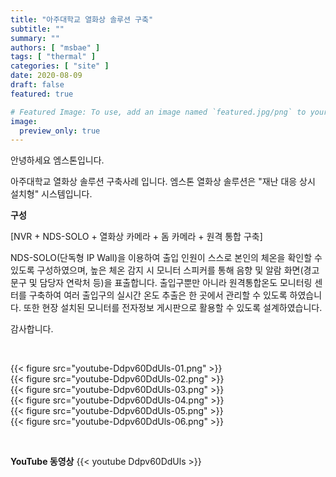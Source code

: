 ```yaml
---
title: "아주대학교 열화상 솔루션 구축"
subtitle: ""
summary: ""
authors: [ "msbae" ]
tags: [ "thermal" ]
categories: [ "site" ]
date: 2020-08-09
draft: false
featured: true

# Featured Image: To use, add an image named `featured.jpg/png` to your page's folder.
image:
  preview_only: true
---
```


안녕하세요 엠스톤입니다.

아주대학교 열화상 솔루션 구축사례 입니다.
엠스톤 열화상 솔루션은 "재난 대응 상시 설치형" 시스템입니다.



**구성**

[NVR + NDS-SOLO + 열화상 카메라 + 돔 카메라 + 원격 통합 구축]

NDS-SOLO(단독형 IP Wall)을 이용하여 출입 인원이 스스로 본인의 체온을 확인할 수 있도록 구성하였으며, 높은 체온 감지 시 모니터 스피커를 통해 음향 및 알람 화면(경고 문구 및 담당자 연락처 등)을 표출합니다. 출입구뿐만 아니라 원격통합온도 모니터링 센터를 구축하여 여러 출입구의 실시간 온도 추출은 한 곳에서 관리할 수 있도록 하였습니다. 또한 현장 설치된 모니터를 전자정보 게시판으로 활용할 수 있도록 설계하였습니다.



감사합니다.

&nbsp;

<div class="container"><div class="row no-gutters">
<div class="col-sm-6">{{< figure src="youtube-Ddpv60DdUls-01.png" >}}</div>
<div class="col-sm-6">{{< figure src="youtube-Ddpv60DdUls-02.png" >}}</div>
<div class="col-sm-6">{{< figure src="youtube-Ddpv60DdUls-03.png" >}}</div>
<div class="col-sm-6">{{< figure src="youtube-Ddpv60DdUls-04.png" >}}</div>
<div class="col-sm-6">{{< figure src="youtube-Ddpv60DdUls-05.png" >}}</div>
<div class="col-sm-6">{{< figure src="youtube-Ddpv60DdUls-06.png" >}}</div>

</div></div>

&nbsp;

**YouTube 동영상**
{{< youtube Ddpv60DdUls >}}
